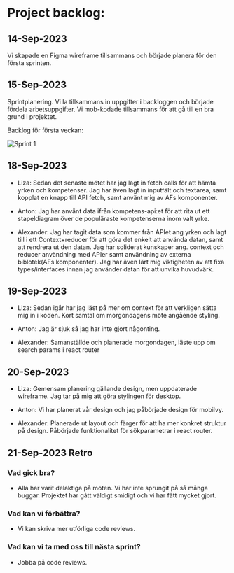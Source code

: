 # Project backlog:

## 14-Sep-2023

Vi skapade en Figma wireframe tillsammans och började planera för den första sprinten.

## 15-Sep-2023

Sprintplanering. Vi la tillsammans in uppgifter i backloggen och började fördela arbetsuppgifter. Vi mob-kodade tillsammans för att gå till en bra grund i projektet.

Backlog för första veckan:

![Sprint 1](https://github.com/Medieinstitutet/case-f-r-arbetsf-rmedlingen-och-jobtech-grupp-5-1/assets/113124538/4b5034bd-9187-459c-9321-fb299f51b156)

## 18-Sep-2023

- Liza: Sedan det senaste mötet har jag lagt in fetch calls för att hämta yrken och kompetenser. Jag har även lagt in inputfält och textarea, samt kopplat en knapp till API fetch, samt använt mig av AFs komponenter.

- Anton: Jag har använt data ifrån kompetens-api:et för att rita ut ett stapeldiagram över de populäraste kompetenserna inom valt yrke.

- Alexander: Jag har tagit data som kommer från APIet ang yrken och lagt till i ett Context+reducer för att göra det enkelt att använda datan, samt att rendrera ut den datan. Jag har soliderat kunskaper ang. context och reducer användning med APIer samt användning av externa biblotek(AFs komponenter). Jag har även lärt mig viktigheten av att fixa types/interfaces innan jag använder datan för att unvika huvudvärk.

## 19-Sep-2023

- Liza: Sedan igår har jag läst på mer om context för att verkligen sätta mig in i koden. Kort samtal om morgondagens möte angående styling.

- Anton: Jag är sjuk så jag har inte gjort någonting.

- Alexander: Samanställde och planerade morgondagen, läste upp om search params i react router

## 20-Sep-2023

- Liza: Gemensam planering gällande design, men uppdaterade wireframe. Jag tar på mig att göra stylingen för desktop.

- Anton: Vi har planerat vår design och jag påbörjade design för mobilvy.

- Alexander: Planerade ut layout och färger för att ha mer konkret struktur på design. Påbörjade funktionalitet för sökparametrar i react router.

## 21-Sep-2023 Retro

### Vad gick bra?

- Alla har varit delaktiga på möten. Vi har inte sprungit på så många buggar. Projektet har gått väldigt smidigt och vi har fått mycket gjort.

### Vad kan vi förbättra?

- Vi kan skriva mer utförliga code reviews.

### Vad kan vi ta med oss till nästa sprint?

- Jobba på code reviews.
